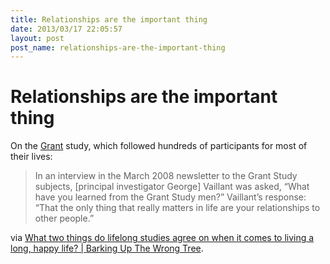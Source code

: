 ```yaml
---
title: Relationships are the important thing
date: 2013/03/17 22:05:57
layout: post
post_name: relationships-are-the-important-thing
---
```

# Relationships are the important thing

On the [Grant](https://en.wikipedia.org/wiki/Grant_Study) study, which followed hundreds of participants for most of their lives: 

> In an interview in the March 2008 newsletter to the Grant Study subjects, [principal investigator George] Vaillant was asked, “What have you learned from the Grant Study men?” Vaillant’s response: “That the only thing that really matters in life are your relationships to other people.”

via [What two things do lifelong studies agree on when it comes to living a long, happy life? | Barking Up The Wrong Tree](http://www.bakadesuyo.com/2013/03/lifelong-studies-agree-living-long-happy-life/?utm_source=%22Barking+Up+The+Wrong+Tree%22+Weekly+Newsletter&utm_campaign=33ca973704-Hey3_17_13_testgmail3_17_2013&utm_medium=email).
